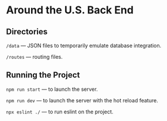 # Around the U.S. Back End  
  
## Directories  
  
`/data` — JSON files to temporarily emulate database integration.  
  
`/routes` — routing files.  
  
  
## Running the Project  
  
`npm run start` — to launch the server.  
  
`npm run dev` — to launch the server with the hot reload feature.  

`npx eslint ./`  — to run eslint on the project.

